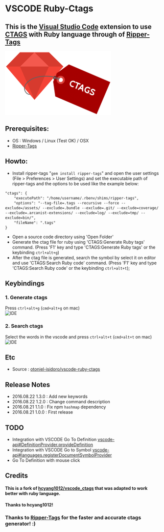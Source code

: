 # VSCODE Ruby-Ctags
## This is the [Visual Studio Code](https://code.visualstudio.com/) extension to use [CTAGS](http://ctags.sourceforge.net/) with Ruby language through of [Ripper-Tags](https://github.com/tmm1/ripper-tags) 
![Icon](images/icon.png)

## Prerequisites:
* OS : Windows / Linux (Test OK) / OSX
* [Ripper-Tags](https://github.com/tmm1/ripper-tags)

## Howto:
* Install ripper-tags "`gem install ripper-tags`" and open the user settings (File > Preferences > User Settings) and set the executable path of ripper-tags and the options to be used like the example below:
```
"ctags": {
    "executePath": "/home/username/.rbenv/shims/ripper-tags",
    "options": "--tag-file=.tags --recursive --force --exclude=/assets/ --exclude=.bundle --exclude=.git/ --exclude=coverage/ --exclude=.arcanist-extensions/ --exclude=log/ --exclude=tmp/ --exclude=bin/",
    "fileName": ".tags"
}
```
* Open a source code directory using 'Open Folder'
* Generate the ctag file for ruby using 'CTAGS:Generate Ruby tags' command. (Press 'F1' key and type 'CTAGS:Generate Ruby tags' or the keybinding `ctrl+alt+g`)
* After the ctag file is generated, search the symbol by select it on editor and use 'CTAGS:Search Ruby code' command. (Press 'F1' key and type 'CTAGS:Search Ruby code' or the keybinding `ctrl+alt+t`);

## Keybindings
### 1. Generate ctags
Press `ctrl+alt+g` (`cmd+alt+g` on mac)  
![IDE](http://i.giphy.com/l0MYD3PYsZgkAkvEQ.gif)

### 2. Search ctags
Select the words in the vscode and press `ctrl+alt+t` (`cmd+alt+t` on mac)  
![IDE](http://i.giphy.com/l0MYQ3blbA8UDD0w8.gif) 

## Etc
* Source : [otoniel-isidoro/vscode-ruby-ctags](https://github.com/otoniel-isidoro/vscode-ruby-ctags)

## Release Notes
* 2016.08.22 1.3.0 : Add new keywords 
* 2016.08.22 1.2.0 : Change command description
* 2016.08.21 1.1.0 : Fix npm `hashmap` dependency 
* 2016.08.21 1.0.0 : First release

## TODO
* Integration with VSCODE Go To Definition [vscode-api#DefinitionProvider.provideDefinition](https://code.visualstudio.com/Docs/extensionAPI/vscode-api#DefinitionProvider.provideDefinition)
* Integration with VSCODE Go to Symbol [vscode-api#languages.registerDocumentSymbolProvider](https://code.visualstudio.com/Docs/extensionAPI/vscode-api#languages.registerDocumentSymbolProvider)
* Go To Definition with mouse click   

## Credits
#### This is a fork of [hcyang1012/vscode_ctags](https://github.com/hcyang1012/vscode_ctags) that was adapted to work better with ruby language.
#### Thanks to hcyang1012!

### Thanks to [Ripper-Tags](https://github.com/tmm1/ripper-tags) for the faster and accurate ctags generator! :) 
